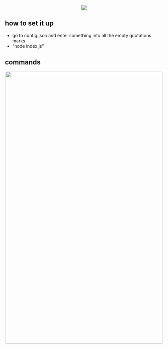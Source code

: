 <p align="center">
  <img src="https://fakeimg.pl/1300x200/?text=taybot%20:)&font=noto">
</p>

## how to set it up
- go to config.json and enter something into all the empty quotations marks
- "node index.js"

## commands
<p align="center">
  <img width="500" height="862" src="https://cdn.discordapp.com/attachments/803072976185851936/804079407676391464/carbon2.png" />
</p>


